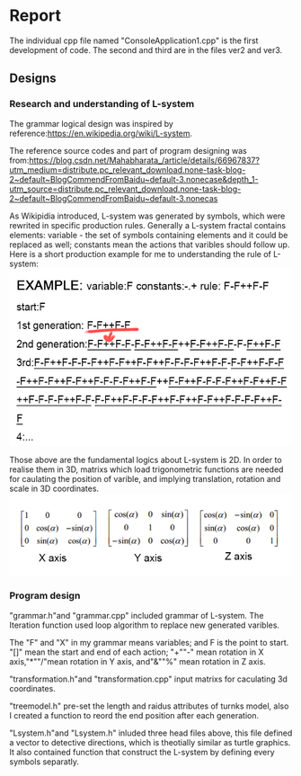 # Report
The individual cpp file named "ConsoleApplication1.cpp" is the first development of code.
The second and third are in the files ver2 and ver3.

## Designs
### Research and understanding of L-system
The grammar logical design was inspired by reference:https://en.wikipedia.org/wiki/L-system.

The reference source codes and part of program designing was from:https://blog.csdn.net/Mahabharata_/article/details/66967837?utm_medium=distribute.pc_relevant_download.none-task-blog-2~default~BlogCommendFromBaidu~default-3.nonecase&depth_1-utm_source=distribute.pc_relevant_download.none-task-blog-2~default~BlogCommendFromBaidu~default-3.nonecas

As Wikipidia introduced, L-system was generated by symbols, which were rewrited in specific production rules. Generally a L-system fractal contains elements: variable - the set of symbols containing elements and it could be replaced as well; constants mean the actions that varibles should follow up. Here is a short production example for me to understanding the rule of L-system:
![Image text](https://github.com/s5084449/ver1/blob/main/readmeImage/1.png)

Those above are the fundamental logics about L-system is 2D. In order to realise them in 3D, matrixs which load trigonometric functions are needed for caulating the position of varible, and implying translation, rotation and scale in 3D coordinates.
![Image text](https://github.com/s5084449/ver1/blob/main/readmeImage/2.png)

### Program design
"grammar.h"and "grammar.cpp" included grammar of L-system. The Iteration function used loop algorithm to replace new generated varibles.

The "F" and "X" in my grammar means variables; and F is the point to start. "[]" mean the start and end of each action; "+""-" mean rotation in X axis,"*""/"mean rotation in Y axis, and"&""%" mean rotation in Z axis.

"transformation.h"and "transformation.cpp" input matrixs for caculating 3d coordinates.

"treemodel.h" pre-set the length and raidus attributes of turnks model, also I created a function to reord the end position after each generation.

"Lsystem.h"and "Lsystem.h" inluded three head files above, this file defined a vector to detective directions, which is theotially similar as turtle graphics. It also contained function that construct the L-system by defining every symbols separatly.

